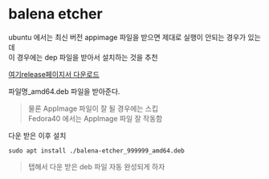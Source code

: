 # balena etcher
ubuntu 에서는 최신 버전 appimage 파일을 받으면 제대로 실행이 안되는 경우가 있는데   
이 경우에는 dep 파일을 받아서 설치하는 것을 추천

[여기release페이지서 다운로드](https://github.com/balena-io/etcher/releases)

파일명_amd64.deb 파일을 받아준다.  

> 물론 AppImage 파일이 잘 될 경우에는 스킵   
Fedora40 에서는 AppImage 파일 잘 작동함

다운 받은 이후 설치
```
sudo apt install ./balena-etcher_999999_amd64.deb
```
> 탭해서 다운 받은 deb 파일 자동 완성되게 하자

